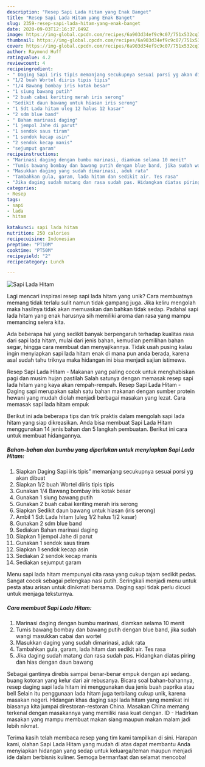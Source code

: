 ```yaml
---
description: "Resep Sapi Lada Hitam yang Enak Banget"
title: "Resep Sapi Lada Hitam yang Enak Banget"
slug: 2359-resep-sapi-lada-hitam-yang-enak-banget
date: 2020-09-03T12:16:37.049Z
image: https://img-global.cpcdn.com/recipes/6a903d34ef9c9c07/751x532cq70/sapi-lada-hitam-foto-resep-utama.jpg
thumbnail: https://img-global.cpcdn.com/recipes/6a903d34ef9c9c07/751x532cq70/sapi-lada-hitam-foto-resep-utama.jpg
cover: https://img-global.cpcdn.com/recipes/6a903d34ef9c9c07/751x532cq70/sapi-lada-hitam-foto-resep-utama.jpg
author: Raymond Huff
ratingvalue: 4.2
reviewcount: 4
recipeingredient:
- " Daging Sapi iris tipis memanjang secukupnya sesuai porsi yg akan dibuat"
- "1/2 buah Wortel diiris tipis tipis"
- "1/4 Bawang bombay iris kotak besar"
- "1 siung bawang putih"
- "2 buah cabai keriting merah iris serong"
- "Sedikit daun bawang untuk hiasan iris serong"
- "1 Sdt Lada hitam uleg 12 halus 12 kasar"
- "2 sdm blue band"
- " Bahan marinasi daging"
- "1 jempol Jahe di parut"
- "1 sendok saus tiram"
- "1 sendok kecap asin"
- "2 sendok kecap manis"
- "sejumput garam"
recipeinstructions:
- "Marinasi daging dengan bumbu marinasi, diamkan selama 10 menit"
- "Tumis bawang bombay dan bawang putih dengan blue band, jika sudah wangi masukkan cabai dan wortel"
- "Masukkan daging yang sudah dimarinasi, aduk rata"
- "Tambahkan gula, garam, lada hitam dan sedikit air. Tes rasa"
- "Jika daging sudah matang dan rasa sudah pas. Hidangkan diatas piring dan hias dengan daun bawang"
categories:
- Resep
tags:
- sapi
- lada
- hitam

katakunci: sapi lada hitam 
nutrition: 250 calories
recipecuisine: Indonesian
preptime: "PT10M"
cooktime: "PT50M"
recipeyield: "2"
recipecategory: Lunch

---
```



![Sapi Lada Hitam](https://img-global.cpcdn.com/recipes/6a903d34ef9c9c07/751x532cq70/sapi-lada-hitam-foto-resep-utama.jpg)

Lagi mencari inspirasi resep sapi lada hitam yang unik? Cara membuatnya memang tidak terlalu sulit namun tidak gampang juga. Jika keliru mengolah maka hasilnya tidak akan memuaskan dan bahkan tidak sedap. Padahal sapi lada hitam yang enak harusnya sih memiliki aroma dan rasa yang mampu memancing selera kita.

Ada beberapa hal yang sedikit banyak berpengaruh terhadap kualitas rasa dari sapi lada hitam, mulai dari jenis bahan, kemudian pemilihan bahan segar, hingga cara membuat dan menyajikannya. Tidak usah pusing kalau ingin menyiapkan sapi lada hitam enak di mana pun anda berada, karena asal sudah tahu triknya maka hidangan ini bisa menjadi sajian istimewa.

Resep Sapi Lada Hitam - Makanan yang paling cocok untuk menghabiskan pagi dan musim hujan pastilah Salah satunya dengan memasak resep sapi lada hitam yang kaya akan rempah-rempah. Resep Sapi Lada Hitam - Daging sapi merupakan salah satu bahan makanan dengan sumber protein hewani yang mudah diolah menjadi berbagai masakan yang lezat. Cara memasak sapi lada hitam empuk


Berikut ini ada beberapa tips dan trik praktis dalam mengolah sapi lada hitam yang siap dikreasikan. Anda bisa membuat Sapi Lada Hitam menggunakan 14 jenis bahan dan 5 langkah pembuatan. Berikut ini cara untuk membuat hidangannya.

<!--inarticleads1-->

##### Bahan-bahan dan bumbu yang diperlukan untuk menyiapkan Sapi Lada Hitam:

1. Siapkan  Daging Sapi iris tipis” memanjang secukupnya sesuai porsi yg akan dibuat
1. Siapkan 1/2 buah Wortel diiris tipis tipis
1. Gunakan 1/4 Bawang bombay iris kotak besar
1. Gunakan 1 siung bawang putih
1. Gunakan 2 buah cabai keriting merah iris serong
1. Siapkan Sedikit daun bawang untuk hiasan (iris serong)
1. Ambil 1 Sdt Lada hitam (uleg 1/2 halus 1/2 kasar)
1. Gunakan 2 sdm blue band
1. Sediakan  Bahan marinasi daging
1. Siapkan 1 jempol Jahe di parut
1. Gunakan 1 sendok saus tiram
1. Siapkan 1 sendok kecap asin
1. Sediakan 2 sendok kecap manis
1. Sediakan sejumput garam


Menu sapi lada hitam mempunyai cita rasa yang cukup tajam sedikit pedas. Sangat cocok sebagai pelengkap nasi putih. Seringkali menjadi menu untuk pesta atau arisan untuk dinikmati bersama. Daging sapi tidak perlu dicuci untuk menjaga teksturnya. 

<!--inarticleads2-->

##### Cara membuat Sapi Lada Hitam:

1. Marinasi daging dengan bumbu marinasi, diamkan selama 10 menit
1. Tumis bawang bombay dan bawang putih dengan blue band, jika sudah wangi masukkan cabai dan wortel
1. Masukkan daging yang sudah dimarinasi, aduk rata
1. Tambahkan gula, garam, lada hitam dan sedikit air. Tes rasa
1. Jika daging sudah matang dan rasa sudah pas. Hidangkan diatas piring dan hias dengan daun bawang


Sebagai gantinya direbis sampai benar-benar empuk dengan api sedang. buang kotoran yang kelur dari air rebusanya. Bicara soal bahan-bahannya, resep daging sapi lada hitam ini menggunakan dua jenis buah paprika atau bell Selain itu penggunaan lada hitam juga terbilang cukup unik, karena masakan negeri. Hidangan khas daging sapi lada hitam yang memikat ini biasanya kita jumpai direstoran-restoran China. Masakan China memang terkenal dengan masakannya yang memiliki rasa kuat dengan. ID - Hadirkan masakan yang mampu membuat makan siang maupun makan malam jadi lebih nikmat. 

Terima kasih telah membaca resep yang tim kami tampilkan di sini. Harapan kami, olahan Sapi Lada Hitam yang mudah di atas dapat membantu Anda menyiapkan hidangan yang sedap untuk keluarga/teman maupun menjadi ide dalam berbisnis kuliner. Semoga bermanfaat dan selamat mencoba!
